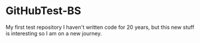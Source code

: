 # GitHubTest-BS
My first test repository
I haven't written code for 20 years, but this new stuff is interesting so I am on a new journey.